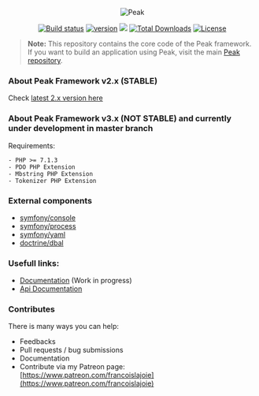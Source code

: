 <p align="center"><img src="http://francoislajoie.com/assets/img/peaklogo.jpg" alt="Peak"></p>
<p align="center">
<a href="https://travis-ci.org/peakphp/framework"><img src="https://travis-ci.org/peakphp/framework.svg" alt="Build status"></a>
<a href="https://packagist.org/packages/peak/framework"><img src="https://poser.pugx.org/peak/framework/version" alt="version"></a>
<a href="https://codeclimate.com/github/peakphp/framework"><img src="https://codeclimate.com/github/peakphp/framework/badges/gpa.svg" /></a>
<a href="https://packagist.org/packages/peak/framework"><img src="https://poser.pugx.org/peak/framework/downloads" alt="Total Downloads"></a>
<a href="https://github.com/peakphp/framework/blob/master/LICENSE.md"><img src="https://poser.pugx.org/peakphp/framework/license" alt="License"></a>
</p>

> **Note:** This repository contains the core code of the Peak framework. If you want to build an application using Peak, visit the main [Peak repository](https://github.com/peakphp/peak).

### About Peak Framework v2.x (STABLE)

Check [latest 2.x version here](https://github.com/peakphp/framework/tree/2.27.0)

### About Peak Framework v3.x (NOT STABLE) and currently under development in master branch

Requirements:

    - PHP >= 7.1.3
    - PDO PHP Extension
    - Mbstring PHP Extension
    - Tokenizer PHP Extension

### External components

   - [symfony/console](https://github.com/symfony/console)
   - [symfony/process](https://github.com/symfony/process)
   - [symfony/yaml](https://github.com/symfony/yaml)
   - [doctrine/dbal](https://github.com/doctrine/dbal)
   
### Usefull links:
- [Documentation](https://peak.readthedocs.io) (Work in progress)
- [Api Documentation](http://api.peakframework.com)

### Contributes

There is many ways you can help:

- Feedbacks
- Pull requests / bug submissions
- Documentation
- Contribute via my Patreon page: [https://www.patreon.com/francoislajoie](https://www.patreon.com/francoislajoie)




